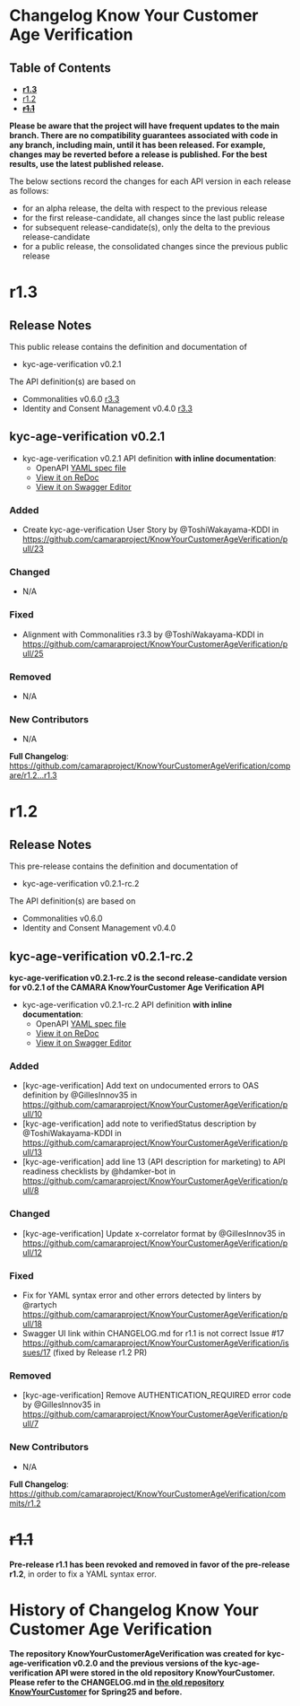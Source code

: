 # Changelog Know Your Customer Age Verification

## Table of Contents

- **[r1.3](#r13)**
- [r1.2](#r12)
- **~~[r1.1](#r11)~~**

**Please be aware that the project will have frequent updates to the main branch. There are no compatibility guarantees associated with code in any branch, including main, until it has been released. For example, changes may be reverted before a release is published. For the best results, use the latest published release.**

The below sections record the changes for each API version in each release as follows:

* for an alpha release, the delta with respect to the previous release
* for the first release-candidate, all changes since the last public release
* for subsequent release-candidate(s), only the delta to the previous release-candidate
* for a public release, the consolidated changes since the previous public release


# r1.3

## Release Notes

This public release contains the definition and documentation of
* kyc-age-verification v0.2.1


The API definition(s) are based on
* Commonalities v0.6.0 [r3.3](https://github.com/camaraproject/Commonalities/releases/tag/r3.3)
* Identity and Consent Management v0.4.0 [r3.3](https://github.com/camaraproject/IdentityAndConsentManagement/releases/tag/r3.3)


## kyc-age-verification v0.2.1

- kyc-age-verification v0.2.1 API definition **with inline documentation**:
  - OpenAPI [YAML spec file](https://github.com/camaraproject/KnowYourCustomerAgeVerification/blob/r1.3/code/API_definitions/kyc-age-verification.yaml)
  - [View it on ReDoc](https://redocly.github.io/redoc/?url=https://raw.githubusercontent.com/camaraproject/KnowYourCustomerAgeVerification/r1.3/code/API_definitions/kyc-age-verification.yaml&nocors)
  - [View it on Swagger Editor](https://camaraproject.github.io/swagger-ui/?url=https://raw.githubusercontent.com/camaraproject/KnowYourCustomerAgeVerification/r1.3/code/API_definitions/kyc-age-verification.yaml&nocors)

### Added
 * Create kyc-age-verification User Story by @ToshiWakayama-KDDI in https://github.com/camaraproject/KnowYourCustomerAgeVerification/pull/23

### Changed
 * N/A

### Fixed
 * Alignment with Commonalities r3.3 by @ToshiWakayama-KDDI in https://github.com/camaraproject/KnowYourCustomerAgeVerification/pull/25

### Removed
 * N/A

### New Contributors
 * N/A

**Full Changelog**: https://github.com/camaraproject/KnowYourCustomerAgeVerification/compare/r1.2...r1.3


# r1.2

## Release Notes

This pre-release contains the definition and documentation of
* kyc-age-verification v0.2.1-rc.2


The API definition(s) are based on
* Commonalities v0.6.0
* Identity and Consent Management v0.4.0


## kyc-age-verification v0.2.1-rc.2

**kyc-age-verification v0.2.1-rc.2 is the second release-candidate version for v0.2.1 of the CAMARA KnowYourCustomer Age Verification API**



- kyc-age-verification v0.2.1-rc.2 API definition **with inline documentation**:
  - OpenAPI [YAML spec file](https://github.com/camaraproject/KnowYourCustomerAgeVerification/blob/r1.2/code/API_definitions/kyc-age-verification.yaml)
  - [View it on ReDoc](https://redocly.github.io/redoc/?url=https://raw.githubusercontent.com/camaraproject/KnowYourCustomerAgeVerification/r1.2/code/API_definitions/kyc-age-verification.yaml&nocors)
  - [View it on Swagger Editor](https://camaraproject.github.io/swagger-ui/?url=https://raw.githubusercontent.com/camaraproject/KnowYourCustomerAgeVerification/r1.2/code/API_definitions/kyc-age-verification.yaml&nocors)


### Added
 * [kyc-age-verification] Add text on undocumented errors to OAS definition by @GillesInnov35 in https://github.com/camaraproject/KnowYourCustomerAgeVerification/pull/10
 * [kyc-age-verification] add note to verifiedStatus description by @ToshiWakayama-KDDI in https://github.com/camaraproject/KnowYourCustomerAgeVerification/pull/13
 * [kyc-age-verification] add line 13 (API description for marketing) to API readiness checklists by @hdamker-bot in https://github.com/camaraproject/KnowYourCustomerAgeVerification/pull/8

### Changed
 * [kyc-age-verification] Update x-correlator format by @GillesInnov35 in https://github.com/camaraproject/KnowYourCustomerAgeVerification/pull/12

### Fixed
 * Fix for YAML syntax error and other errors detected by linters by @rartych https://github.com/camaraproject/KnowYourCustomerAgeVerification/pull/18
 * Swagger UI link within CHANGELOG.md for r1.1 is not correct Issue #17 https://github.com/camaraproject/KnowYourCustomerAgeVerification/issues/17 (fixed by Release r1.2 PR)

### Removed
 * [kyc-age-verification] Remove AUTHENTICATION_REQUIRED error code by @GillesInnov35 in https://github.com/camaraproject/KnowYourCustomerAgeVerification/pull/7

### New Contributors
 * N/A

**Full Changelog**: https://github.com/camaraproject/KnowYourCustomerAgeVerification/commits/r1.2


# ~~r1.1~~

**Pre-release r1.1 has been revoked and removed in favor of the pre-release r1.2**, in order to fix a YAML syntax error.


# History of Changelog Know Your Customer Age Verification

**The repository KnowYourCustomerAgeVerification was created for kyc-age-verification v0.2.0 and the previous versions of the kyc-age-verification API were stored in the old repository KnowYourCustomer.  Please refer to the CHANGELOG.md in [the old repository KnowYourCustomer](https://github.com/camaraproject/KnowYourCustomer) for Spring25 and before.**









